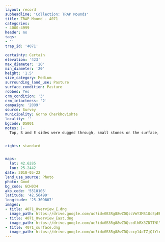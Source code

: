 ```yaml
---
layout: record
subheadline: 'Collection: TRAP Mounds'
title: TRAP Mound - 4071
categories:
- 4000-4999
header: no
tags:
- ''
trap_id: '4071'

certainty: Certain
elevation: '423'
max_diameter: '20'
min_diameter: '20'
height: '1.5'
size_category: Medium
surrounding_land_use: Pasture
surface_condition: Pasture
robbed: Yes
crm_condition: '3'
crm_intactness: '2'
campaign: '2009'
source: Survey
municipality: Gorno Cherkhovishte
locality: ''
bgcode: DS001
notes: |-
  Top, S and E sides were dugged through, small stones on the surface, old robbers' trench's.


rights: standard


maps:
  lat: 42.6285
  lon: 25.2442
date: 2018-05-22
land_use_source: Photo
photo: Good
bg_code: GCH034
akb_code: '5510105'
latitude: '42.56499'
longitude: '25.309807'
images:
- title: 4071_Overview_E.dng
  image_path: https://drive.google.com/uc?id=0B3Rg88wZDQscVmY3MS1OcEpEUjg
- title: 4071_Overview_East.dng
  image_path: https://drive.google.com/uc?id=0B3Rg88wZDQscdlhRX3ZDTTNlYXc
- title: 4071_surface.dng
  image_path: https://drive.google.com/uc?id=0B3Rg88wZDQsccy14cTZjQlYteUk
---
```

